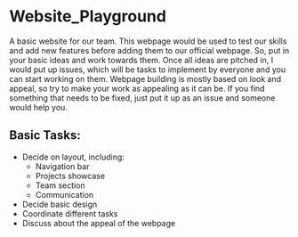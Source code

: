 # Website_Playground
A basic website for our team. This webpage would be used to test our skills and add new features before adding them to our official webpage. So, put in your basic ideas and work towards them. Once all ideas are pitched in, I would put up issues, which will be tasks to implement by everyone and you can start working on them. Webpage building is mostly based on look and appeal, so try to make your work as appealing as it can be. If you find something that needs to be fixed, just put it up as an issue and someone would help you.

## Basic Tasks:
  - Decide on layout, including:
    - Navigation bar
    - Projects showcase
    - Team section
    - Communication
  - Decide basic design
  - Coordinate different tasks
  - Discuss about the appeal of the webpage
